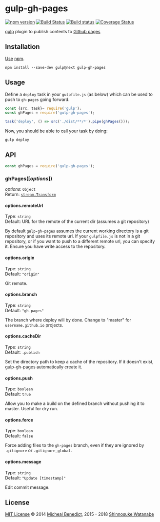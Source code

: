 # gulp-gh-pages

[![npm version](https://img.shields.io/npm/v/gulp-gh-pages.svg)](https://www.npmjs.com/package/gulp-gh-pages)
[![Build Status](https://travis-ci.org/shinnn/gulp-gh-pages.svg?branch=master)](https://travis-ci.org/shinnn/gulp-gh-pages)
[![Build status](https://ci.appveyor.com/api/projects/status/iskj8sml9luhkm21?svg=true)](https://ci.appveyor.com/project/ShinnosukeWatanabe/gulp-gh-pages)
[![Coverage Status](https://img.shields.io/coveralls/shinnn/gulp-gh-pages.svg)](https://coveralls.io/github/shinnn/gulp-gh-pages)

[gulp](http://gulpjs.com/) plugin to publish contents to [Github pages](https://pages.github.com/)

## Installation

[Use](https://docs.npmjs.com/cli/install) [npm](https://docs.npmjs.com/getting-started/what-is-npm).

```
npm install --save-dev gulp@next gulp-gh-pages
```

## Usage

Define a `deploy` task in your `gulpfile.js` (as below) which can be used to push to `gh-pages` going forward.

```javascript
const {src, task}= require('gulp');
const ghPages = require('gulp-gh-pages');

task('deploy', () => src('./dist/**/*').pipe(ghPages()));
```

Now, you should be able to call your task by doing:

```
gulp deploy
```

## API

```javascript
const ghPages = require('gulp-gh-pages');
```

### ghPages([*options*])

*options*: `Object`  
Return: [`stream.Transform`](https://nodejs.org/api/stream.html#stream_class_stream_transform)

#### options.remoteUrl

Type: `string`  
Default: URL for the remote of the current dir (assumes a git repository)

By default `gulp-gh-pages` assumes the current working directory is a git repository and uses its remote url. If your `gulpfile.js` is not in a git repository, or if you want to push to a different remote url, you can specify it. Ensure you have write access to the repository.

#### options.origin

Type: `string`  
Default: `"origin"`

Git remote.

#### options.branch

Type: `string`  
Default: `"gh-pages"`

The branch where deploy will by done. Change to "master" for `username.github.io` projects.

#### options.cacheDir

Type: `string`  
Default: `.publish`

Set the directory path to keep a cache of the repository. If it doesn't exist, gulp-gh-pages automatically create it.

#### options.push

Type: `boolean`  
Default: `true`

Allow you to make a build on the defined branch without pushing it to master. Useful for dry  run.

#### options.force

Type: `boolean`  
Default: `false`

Force adding files to the `gh-pages` branch, even if they are ignored by `.gitignore` or `.gitignore_global`.

#### options.message

Type: `string`  
Default: `"Update [timestamp]"`

Edit commit message.

## License

[MIT License](./LICENSE) © 2014 [Micheal Benedict](https://github.com/rowoot), 2015 - 2018 [Shinnosuke Watanabe](https://github.com/shinnn)
